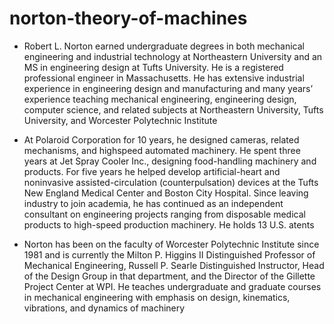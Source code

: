 # norton-theory-of-machines

+  Robert L. Norton earned undergraduate degrees in both mechanical engineering and industrial technology at Northeastern University and an MS in engineering design at Tufts University. He is a registered professional engineer in Massachusetts. He has extensive industrial experience in engineering design and manufacturing and many years’ experience teaching mechanical engineering, engineering design, computer science, and related subjects at Northeastern University, Tufts University, and Worcester Polytechnic Institute

+  At Polaroid Corporation for 10 years, he designed cameras, related mechanisms, and highspeed automated machinery. He spent three years at Jet Spray Cooler Inc., designing food-handling machinery and products. For five years he helped develop artificial-heart and noninvasive assisted-circulation (counterpulsation) devices at the Tufts New England Medical Center and Boston City Hospital. Since leaving industry to join academia, he has continued as an independent consultant on engineering projects ranging from disposable medical products to high-speed production machinery. He holds 13 U.S. atents

+  Norton has been on the faculty of Worcester Polytechnic Institute since 1981 and is currently the Milton P. Higgins II Distinguished Professor of Mechanical Engineering, Russell P. Searle Distinguished Instructor, Head of the Design Group in that department, and the Director of the
Gillette Project Center at WPI. He teaches undergraduate and graduate courses in mechanical engineering with emphasis on design, kinematics, vibrations, and dynamics of machinery
